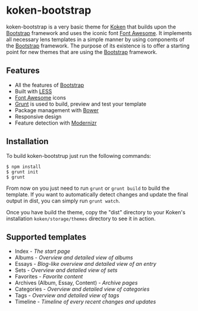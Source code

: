 koken-bootstrap
===============

koken-bootstrap is a very basic theme for [Koken](http://koken.me) that builds upon the [Bootstrap](http://getbootstrap.com) framework and uses the iconic font [Font Awesome](http://fortawesome.github.io/Font-Awesome). It implements all necessary lens templates in a simple manner by using components of the [Bootstrap](http://getbootstrap.com) framework. The purpose of its existence is to offer a starting point for new themes that are using the [Bootstrap](http://getbootstrap.com) framework.

Features
--------

  * All the features of [Bootstrap](http://getbootstrap.com)
  * Built with [LESS](http://lesscss.org)
  * [Font Awesome](http://fortawesome.github.io/Font-Awesome) icons
  * [Grunt](http://grunt.js) is used to build, preview and test your template
  * Package management with [Bower](http://bower.io/)
  * Responsive design
  * Feature detection with [Modernizr](http://modernizr.com)

Installation
------------

To build koken-bootstrup just run the following commands:

    $ npm install
    $ grunt init
    $ grunt

From now on you just need to run `grunt` or `grunt build` to build the template.
If you want to automatically detect changes and update the final output in dist,
you can simply run `grunt watch`.

Once you have build the theme, copy the "dist" directory to your
Koken's installation `koken/storage/themes` directory to see it in action.

Supported templates
-------------------

  * Index - *The start page*
  * Albums - *Overview and detailed view of albums*
  * Essays - *Blog-like overview and detailed view of an entry*
  * Sets - *Overview and detailed view of sets*
  * Favorites - *Favorite content*
  * Archives (Album, Essay, Content) - *Archive pages*
  * Categories - *Overview and detailed view of categories*
  * Tags - *Overview and detailed view of tags*
  * Timeline - *Timeline of every recent changes and updates*
